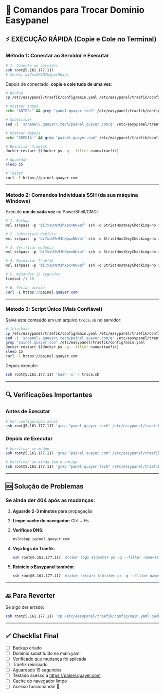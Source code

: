 # 🔄 Comandos para Trocar Domínio Easypanel

## ⚡ EXECUÇÃO RÁPIDA (Copie e Cole no Terminal)

### Método 1: Conectar ao Servidor e Executar

```bash
# 1. Conecte ao servidor
ssh root@5.161.177.117
# Senha: bi7xsUMsMJhXpxxNUxaf
```

Depois de conectado, **copie e cole tudo de uma vez**:

```bash
# Backup
cp /etc/easypanel/traefik/config/main.yaml /etc/easypanel/traefik/config/main.yaml.backup-$(date +%Y%m%d-%H%M%S)

# Mostrar antes
echo "ANTES:" && grep "panel.quayer.tech" /etc/easypanel/traefik/config/main.yaml

# Substituir
sed -i 's/panel\.quayer\.tech/painel.quayer.com/g' /etc/easypanel/traefik/config/main.yaml

# Mostrar depois
echo "DEPOIS:" && grep "painel.quayer.com" /etc/easypanel/traefik/config/main.yaml

# Reiniciar Traefik
docker restart $(docker ps -q --filter name=traefik)

# Aguardar
sleep 15

# Testar
curl -I https://painel.quayer.com
```

---

### Método 2: Comandos Individuais SSH (da sua máquina Windows)

Execute **um de cada vez** no PowerShell/CMD:

```powershell
# 1. Backup
wsl sshpass -p 'bi7xsUMsMJhXpxxNUxaf' ssh -o StrictHostKeyChecking=no root@5.161.177.117 'cp /etc/easypanel/traefik/config/main.yaml /etc/easypanel/traefik/config/main.yaml.backup'

# 2. Substituir domínio
wsl sshpass -p 'bi7xsUMsMJhXpxxNUxaf' ssh -o StrictHostKeyChecking=no root@5.161.177.117 "sed -i 's/panel\.quayer\.tech/painel.quayer.com/g' /etc/easypanel/traefik/config/main.yaml"

# 3. Verificar mudança
wsl sshpass -p 'bi7xsUMsMJhXpxxNUxaf' ssh -o StrictHostKeyChecking=no root@5.161.177.117 'grep painel.quayer.com /etc/easypanel/traefik/config/main.yaml'

# 4. Reiniciar Traefik
wsl sshpass -p 'bi7xsUMsMJhXpxxNUxaf' ssh -o StrictHostKeyChecking=no root@5.161.177.117 'docker restart $(docker ps -q --filter name=traefik)'

# 5. Aguardar 15 segundos
timeout /t 15

# 6. Testar acesso
curl -I https://painel.quayer.com
```

---

### Método 3: Script Único (Mais Confiável)

Salve este conteúdo em um arquivo `troca.sh` no servidor:

```bash
#!/bin/bash
cp /etc/easypanel/traefik/config/main.yaml /etc/easypanel/traefik/config/main.yaml.backup
sed -i 's/panel\.quayer\.tech/painel.quayer.com/g' /etc/easypanel/traefik/config/main.yaml
grep "painel.quayer.com" /etc/easypanel/traefik/config/main.yaml
docker restart $(docker ps -q --filter name=traefik)
sleep 15
curl -I https://painel.quayer.com
```

Depois execute:
```bash
ssh root@5.161.177.117 'bash -s' < troca.sh
```

---

## 🔍 Verificações Importantes

### Antes de Executar

```bash
# Ver configuração atual
ssh root@5.161.177.117 'grep "panel.quayer.tech" /etc/easypanel/traefik/config/main.yaml'
```

### Depois de Executar

```bash
# Verificar se mudou
ssh root@5.161.177.117 'grep "painel.quayer.com" /etc/easypanel/traefik/config/main.yaml'

# Verificar se ainda tem o antigo
ssh root@5.161.177.117 'grep "panel.quayer.tech" /etc/easypanel/traefik/config/main.yaml'
```

---

## 🆘 Solução de Problemas

### Se ainda der 404 após as mudanças:

1. **Aguarde 2-3 minutos** para propagação
2. **Limpe cache do navegador**: Ctrl + F5
3. **Verifique DNS**:
   ```bash
   nslookup painel.quayer.com
   ```

4. **Veja logs do Traefik**:
   ```bash
   ssh root@5.161.177.117 'docker logs $(docker ps -q --filter name=traefik) --tail 50'
   ```

5. **Reinicie o Easypanel também**:
   ```bash
   ssh root@5.161.177.117 'docker restart $(docker ps -q --filter name=easypanel)'
   ```

---

## 🔙 Para Reverter

Se algo der errado:

```bash
ssh root@5.161.177.117 'cp /etc/easypanel/traefik/config/main.yaml.backup /etc/easypanel/traefik/config/main.yaml && docker restart $(docker ps -q --filter name=traefik)'
```

---

## ✅ Checklist Final

- [ ] Backup criado
- [ ] Domínio substituído no main.yaml
- [ ] Verificado que mudança foi aplicada
- [ ] Traefik reiniciado
- [ ] Aguardado 15 segundos
- [ ] Testado acesso a https://painel.quayer.com
- [ ] Cache do navegador limpo
- [ ] Acesso funcionando! 🎉
